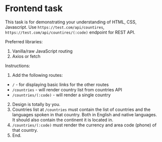# Frontend task

This task is for demonstrating your understanding of HTML, CSS, Javascript. Use `https://test.com/api/countires`, `https://test.com/api/countires/(:code)` endpoint for REST API.

Preferred libraries:
  1. Vanilla/raw JavaScript routing
  2. Axios or fetch

Instructions:
1. Add the following routes:
  - `/` - for displaying basic links for the other routes
  - `/countries` - will render country list from countries API
  - `/countries/(:code)` - will render a single country
2. Design is totally by you.
3. Countries list at `/countries` must contain the list of countries and the languages spoken in that country. Both in English and native languages. It should also contain the continent it is located in.
4. `/countries/(:code)` must render the currency and area code (phone) of that country.
5. End.